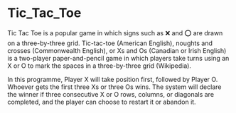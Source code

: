 # Tic_Tac_Toe
Tic Tac Toe is a popular game in which signs such as ❌ and ⭕️ are drawn on a three-by-three grid. 
Tic-tac-toe (American English), noughts and crosses (Commonwealth English), or Xs and Os (Canadian or Irish English) is a two-player paper-and-pencil game in which players take turns using an X or O to mark the spaces in a three-by-three grid (Wikipedia). 

In this programme, Player X will take position first, followed by Player O. Whoever gets the first three Xs or three Os wins. The system will declare the winner if three consecutive X or O rows, columns, or diagonals are completed, and the player can choose to restart it or abandon it.
